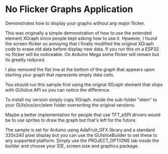 
# No Flicker Graphs Application

Demonstrates how to display your graphs without any major flicker.

<p>
This was originally a simple demonstration of how to use the extended element
XGraph since people kept asking how to use it.  Hpwever, I found the screen flicker
so annoying that I finally modified the original XGraph code to erase old data 
before display new data. If you run this on a ESP32 no flicker will be noticeable. 
On Arduino Mega some flicker will remain but its greatly reduced. 
</p>

<p>
I also removed the flat line at the bottom of the graph that appears 
upon starting your graph that represents empty data cells.
</p>

<p>
You should run this sample first using the orignal XGraph element that ships
with GUIslice API so you can notice the difference. 
</p>

<p>
To install my version simply copy XGraph.<c h> inside the sub-folder "elem" 
to your GUIslice/src/elem folder overwriting the original versions. 
</p>

<p>
Maybe a better implementation for people that use TFT_eSPI drivers 
would be to use sprites to draw the graph but that's left for the future.
</p>

<p>
The sample is set for Arduino using AdaFruit_GFX library and a standard
320x240 pixel display but you can use the GUIsliceBuilder to set these
to any supported platform. Simply use the PROJECT_OPTIONS tab inside 
the builder and choose your IDE, screen size and graphics package.
</p> 

